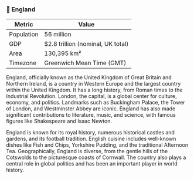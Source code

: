 ### 🥖 England

| Metric     | Value                             |
|------------|-----------------------------------|
| Population | 56 million                        |
| GDP        | $2.8 trillion (nominal, UK total) |
| Area       | 130,395 km²                       |
| Timezone   | Greenwich Mean Time (GMT)         |

England, officially known as the United Kingdom of Great Britain and Northern Ireland, is a country in Western Europe
and the largest country within the United Kingdom. It has a long history, from Roman times to the Industrial Revolution.
London, the capital, is a global center for culture, economy, and politics. Landmarks such as Buckingham Palace, the
Tower of London, and Westminster Abbey are iconic. England has also made significant contributions to literature, music,
and science, with famous figures like Shakespeare and Isaac Newton.

England is known for its royal history, numerous historical castles and gardens, and its football tradition. English
cuisine includes well-known dishes like Fish and Chips, Yorkshire Pudding, and the traditional Afternoon Tea.
Geographically, England is diverse, from the gentle hills of the Cotswolds to the picturesque coasts of Cornwall. The
country also plays a central role in global politics and has been an important player in world history.
